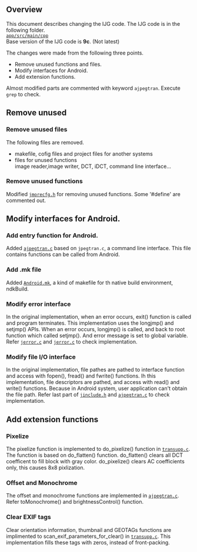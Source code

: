 ## Overview
This document describes changing the IJG code.
The IJG code is in the following folder.  
[`app/src/main/cpp`](app/src/main/cpp)  
Base version of the IJG code is **9c**. (Not latest)

The changes were made from the following three points.
- Remove unused functions and files.
- Modify interfaces for Android.
- Add extension functions.

Almost modified parts are commented with keyword `ajpegtran`.
Execute `grep` to check.


## Remove unused
### Remove unused files
The following files are removed.
- makefile, cofig files and project files for another systems  
- files for unused functions  
image reader,image writer, DCT, iDCT, command line interface...

### Remove unused functions
Modified [`jmorecfg.h`](app/src/main/cpp/jmorecfg.h) for removing unused functions.
Some '#define' are commented out.

## Modify interfaces for Android.
### Add entry function for Android.
Added [`ajpegtran.c`](app/src/main/cpp/ajpegtran.c) based on `jpegtran.c`, a command line interface.
This file contains functions can be called from Android.

### Add .mk file
Added [`Android.mk`](app/src/main/cpp/Android.mk), a kind of makefile for th native build environment, ndkBuild.

### Modify error interface
In the original implementation, when an error occurs, exit() function is called and program terminates.
This implementation uses the longjmp() and setjmp() APIs.
When an error occurs, longjmp() is called, and back to root function which called setjmp().
And error message is set to global variable.
Refer [`jerror.c`](app/src/main/cpp/ajpegtran.c) and [`jerror.c`](app/src/main/cpp/ajpegtran.c) to check implementation.

### Modify file I/O interface
In the original implementation, file pathes are pathed to interface function and access with fopen(), fread() and fwrite() functions.
Ih this implementation, file descriptors are pathed, and access with read() and write() functions.
Because in Android system, user application can't obtain the file path.
Refer last part of [`jinclude.h`](app/src/main/cpp/jinclude.h) and [`ajpegtran.c`](app/src/main/cpp/ajpegtran.c) to check implementation.

## Add extension functions
### Pixelize
The pixelize function is implemented to do_pixelize() function in [`transupp.c`](app/src/main/cpp/transupp.c).
The function is based on do_flatten() function.
do_flatten() clears all DCT coefficent to fill block with gray color.
do_pixelize() clears AC coefficients only, this causes 8x8 pixlization.

### Offset and Monochrome
The offset and monochrome functions are implemented in [`ajpegtran.c`](app/src/main/cpp/ajpegtran.c).
Refer toMonochrome() and brightnessControl() function.

### Clear EXIF tags
Clear orientation information, thumbnail and GEOTAGs functions are implimented to scan_exif_parameters_for_clear() in [`transupp.c`](app/src/main/cpp/transupp.c).
This implementation fills these tags with zeros, instead of front-packing.






